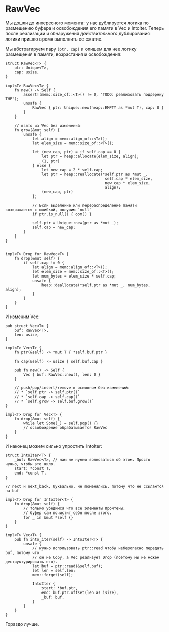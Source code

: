 # RawVec

Мы дошли до интересного момента: у нас дублируется логика по размещению буфера и освобождения его памяти в Vec и IntoIter. Теперь после реализации и обнаружения *действительного* дублирования логики пришло время выполнить ее сжатие.

Мы абстрагируем пару `(ptr, cap)` и опишем для нее логику размещения в памяти, возрастания и освобождения:

<!-- ignore: simplified code -->

```rust,ignore
struct RawVec<T> {
    ptr: Unique<T>,
    cap: usize,
}

impl<T> RawVec<T> {
    fn new() -> Self {
        assert!(mem::size_of::<T>() != 0, "TODO: реализовать поддержку ТНР");
        unsafe {
            RawVec { ptr: Unique::new(heap::EMPTY as *mut T), cap: 0 }
        }
    }

    // взято из Vec без изменений
    fn grow(&mut self) {
        unsafe {
            let align = mem::align_of::<T>();
            let elem_size = mem::size_of::<T>();

            let (new_cap, ptr) = if self.cap == 0 {
                let ptr = heap::allocate(elem_size, align);
                (1, ptr)
            } else {
                let new_cap = 2 * self.cap;
                let ptr = heap::reallocate(*self.ptr as *mut _,
                                            self.cap * elem_size,
                                            new_cap * elem_size,
                                            align);
                (new_cap, ptr)
            };

            // Если выделение или перераспределение памяти возвращается с ошибкой, получим `null`
            if ptr.is_null() { oom() }

            self.ptr = Unique::new(ptr as *mut _);
            self.cap = new_cap;
        }
    }
}


impl<T> Drop for RawVec<T> {
    fn drop(&mut self) {
        if self.cap != 0 {
            let align = mem::align_of::<T>();
            let elem_size = mem::size_of::<T>();
            let num_bytes = elem_size * self.cap;
            unsafe {
                heap::deallocate(*self.ptr as *mut _, num_bytes, align);
            }
        }
    }
}
```

И изменим Vec:

<!-- ignore: simplified code -->

```rust,ignore
pub struct Vec<T> {
    buf: RawVec<T>,
    len: usize,
}

impl<T> Vec<T> {
    fn ptr(&self) -> *mut T { *self.buf.ptr }

    fn cap(&self) -> usize { self.buf.cap }

    pub fn new() -> Self {
        Vec { buf: RawVec::new(), len: 0 }
    }

    // push/pop/insert/remove в основном без изменений:
    // * `self.ptr -> self.ptr()`
    // * `self.cap -> self.cap()`
    // * `self.grow -> self.buf.grow()`
}

impl<T> Drop for Vec<T> {
    fn drop(&mut self) {
        while let Some(_) = self.pop() {}
        // освобождение обрабатывается RawVec
    }
}
```

И наконец можем сильно упростить IntoIter:

<!-- ignore: simplified code -->

```rust,ignore
struct IntoIter<T> {
    _buf: RawVec<T>, // нам не нужно волноваться об этом. Просто нужно, чтобы это жило.
    start: *const T,
    end: *const T,
}

// next и next_back, буквально, не поменялись, потому что не ссылаются на buf

impl<T> Drop for IntoIter<T> {
    fn drop(&mut self) {
        // только убедимся что все элементы прочтены;
        // буфер сам почистит себя после этого.
        for _ in &mut *self {}
    }
}

impl<T> Vec<T> {
    pub fn into_iter(self) -> IntoIter<T> {
        unsafe {
            // нужно использовать ptr::read чтобы небезопасно передать buf, потому что
            // он не Copy, а Vec реализует Drop (поэтому мы не можем деструктурировать его).
            let buf = ptr::read(&self.buf);
            let len = self.len;
            mem::forget(self);

            IntoIter {
                start: *buf.ptr,
                end: buf.ptr.offset(len as isize),
                _buf: buf,
            }
        }
    }
}
```

Гораздо лучше.
